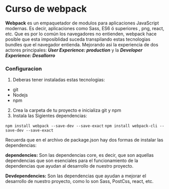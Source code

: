 # Curso de webpack

**Webpack** es un empaquetador de modulos para aplicaciones JavaScript modernas. Es decir, aplicaciones como Sass, ES6 ó superiores , png, react, etc. Que es por lo común los navegadores no entienden, webpack hace posible que esta imposiblidad suceda transpilando estas tecnologias bundles que el navegador entienda. Mejorando asi la experiencia de dos actores principales: ***User Experience: production*** y la ***Developer Experience: Desallorro***

### Configuracion

1. Deberas tener instaladas estas tecnologias:

- git
- Nodejs
- npm

2. Crea la carpeta de tu proyecto e inicializa git y npm
3. Instala las Sigientes dependencias:

`npm install webpack --save-dev --save-exact`
`npm install webpack-cli --save-dev --save-exact`

Recuerda que en el archivo de package.json hay dos formas de instalar las dependencias:

**dependencies:** Son las dependencias core, es decir, que son aquellas dependencias que son esenciales para el funcionamiento de la dependencias que ayudan al desarrollo de nuestro proyecto.

**Devdependencies:** Son las dependencias que ayudan a mejorar el desarrollo de nuestro proyecto, como lo son Sass, PostCss, react, etc.